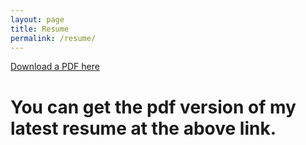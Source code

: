 ```yaml
---
layout: page
title: Resume
permalink: /resume/
---
```


[Download a PDF here](https://drive.google.com/file/d/1Jt1yGUNgmowsTosTwoSNLpe8QOEACzeZ/view?usp=sharing)

# You can get the pdf version of my latest resume at the above link.